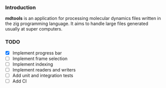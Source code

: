 ### Introduction

**mdtools** is an application for processing molecular dynamics files written in
the zig programming language. It aims to handle large files generated usually at
super computers.

### TODO

- [x] Implement progress bar
- [ ] Implement frame selection
- [ ] Implement indexing
- [ ] Implement readers and writers
- [ ] Add unit and integration tests
- [ ] Add CI
